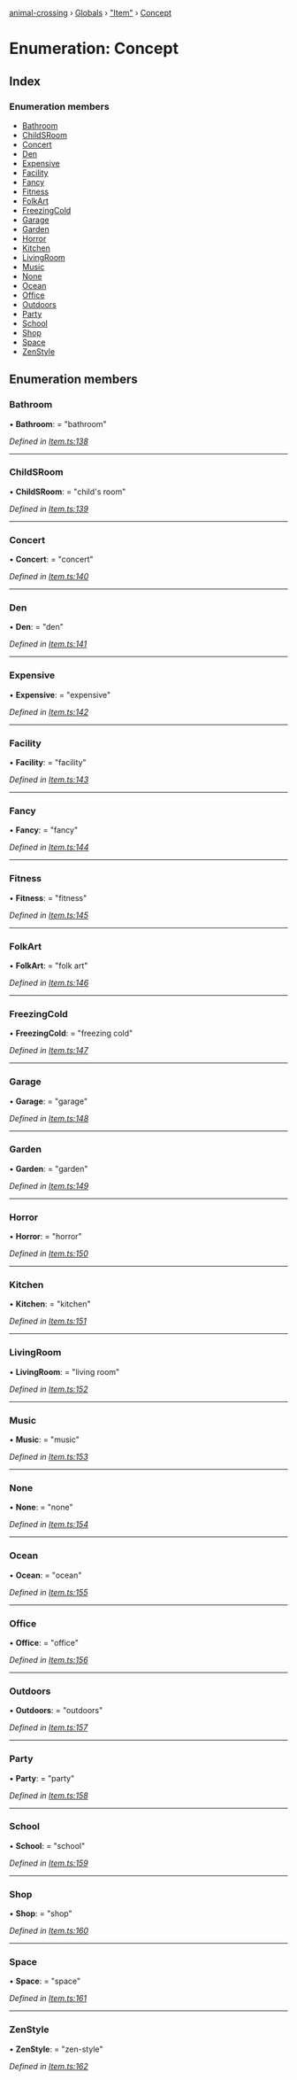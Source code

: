 [animal-crossing](../README.md) › [Globals](../globals.md) › ["Item"](../modules/_item_.md) › [Concept](_item_.concept.md)

# Enumeration: Concept

## Index

### Enumeration members

* [Bathroom](_item_.concept.md#bathroom)
* [ChildSRoom](_item_.concept.md#childsroom)
* [Concert](_item_.concept.md#concert)
* [Den](_item_.concept.md#den)
* [Expensive](_item_.concept.md#expensive)
* [Facility](_item_.concept.md#facility)
* [Fancy](_item_.concept.md#fancy)
* [Fitness](_item_.concept.md#fitness)
* [FolkArt](_item_.concept.md#folkart)
* [FreezingCold](_item_.concept.md#freezingcold)
* [Garage](_item_.concept.md#garage)
* [Garden](_item_.concept.md#garden)
* [Horror](_item_.concept.md#horror)
* [Kitchen](_item_.concept.md#kitchen)
* [LivingRoom](_item_.concept.md#livingroom)
* [Music](_item_.concept.md#music)
* [None](_item_.concept.md#none)
* [Ocean](_item_.concept.md#ocean)
* [Office](_item_.concept.md#office)
* [Outdoors](_item_.concept.md#outdoors)
* [Party](_item_.concept.md#party)
* [School](_item_.concept.md#school)
* [Shop](_item_.concept.md#shop)
* [Space](_item_.concept.md#space)
* [ZenStyle](_item_.concept.md#zenstyle)

## Enumeration members

###  Bathroom

• **Bathroom**: = "bathroom"

*Defined in [Item.ts:138](https://github.com/Norviah/animal-crossing/blob/95a2959/module/types/Item.ts#L138)*

___

###  ChildSRoom

• **ChildSRoom**: = "child's room"

*Defined in [Item.ts:139](https://github.com/Norviah/animal-crossing/blob/95a2959/module/types/Item.ts#L139)*

___

###  Concert

• **Concert**: = "concert"

*Defined in [Item.ts:140](https://github.com/Norviah/animal-crossing/blob/95a2959/module/types/Item.ts#L140)*

___

###  Den

• **Den**: = "den"

*Defined in [Item.ts:141](https://github.com/Norviah/animal-crossing/blob/95a2959/module/types/Item.ts#L141)*

___

###  Expensive

• **Expensive**: = "expensive"

*Defined in [Item.ts:142](https://github.com/Norviah/animal-crossing/blob/95a2959/module/types/Item.ts#L142)*

___

###  Facility

• **Facility**: = "facility"

*Defined in [Item.ts:143](https://github.com/Norviah/animal-crossing/blob/95a2959/module/types/Item.ts#L143)*

___

###  Fancy

• **Fancy**: = "fancy"

*Defined in [Item.ts:144](https://github.com/Norviah/animal-crossing/blob/95a2959/module/types/Item.ts#L144)*

___

###  Fitness

• **Fitness**: = "fitness"

*Defined in [Item.ts:145](https://github.com/Norviah/animal-crossing/blob/95a2959/module/types/Item.ts#L145)*

___

###  FolkArt

• **FolkArt**: = "folk art"

*Defined in [Item.ts:146](https://github.com/Norviah/animal-crossing/blob/95a2959/module/types/Item.ts#L146)*

___

###  FreezingCold

• **FreezingCold**: = "freezing cold"

*Defined in [Item.ts:147](https://github.com/Norviah/animal-crossing/blob/95a2959/module/types/Item.ts#L147)*

___

###  Garage

• **Garage**: = "garage"

*Defined in [Item.ts:148](https://github.com/Norviah/animal-crossing/blob/95a2959/module/types/Item.ts#L148)*

___

###  Garden

• **Garden**: = "garden"

*Defined in [Item.ts:149](https://github.com/Norviah/animal-crossing/blob/95a2959/module/types/Item.ts#L149)*

___

###  Horror

• **Horror**: = "horror"

*Defined in [Item.ts:150](https://github.com/Norviah/animal-crossing/blob/95a2959/module/types/Item.ts#L150)*

___

###  Kitchen

• **Kitchen**: = "kitchen"

*Defined in [Item.ts:151](https://github.com/Norviah/animal-crossing/blob/95a2959/module/types/Item.ts#L151)*

___

###  LivingRoom

• **LivingRoom**: = "living room"

*Defined in [Item.ts:152](https://github.com/Norviah/animal-crossing/blob/95a2959/module/types/Item.ts#L152)*

___

###  Music

• **Music**: = "music"

*Defined in [Item.ts:153](https://github.com/Norviah/animal-crossing/blob/95a2959/module/types/Item.ts#L153)*

___

###  None

• **None**: = "none"

*Defined in [Item.ts:154](https://github.com/Norviah/animal-crossing/blob/95a2959/module/types/Item.ts#L154)*

___

###  Ocean

• **Ocean**: = "ocean"

*Defined in [Item.ts:155](https://github.com/Norviah/animal-crossing/blob/95a2959/module/types/Item.ts#L155)*

___

###  Office

• **Office**: = "office"

*Defined in [Item.ts:156](https://github.com/Norviah/animal-crossing/blob/95a2959/module/types/Item.ts#L156)*

___

###  Outdoors

• **Outdoors**: = "outdoors"

*Defined in [Item.ts:157](https://github.com/Norviah/animal-crossing/blob/95a2959/module/types/Item.ts#L157)*

___

###  Party

• **Party**: = "party"

*Defined in [Item.ts:158](https://github.com/Norviah/animal-crossing/blob/95a2959/module/types/Item.ts#L158)*

___

###  School

• **School**: = "school"

*Defined in [Item.ts:159](https://github.com/Norviah/animal-crossing/blob/95a2959/module/types/Item.ts#L159)*

___

###  Shop

• **Shop**: = "shop"

*Defined in [Item.ts:160](https://github.com/Norviah/animal-crossing/blob/95a2959/module/types/Item.ts#L160)*

___

###  Space

• **Space**: = "space"

*Defined in [Item.ts:161](https://github.com/Norviah/animal-crossing/blob/95a2959/module/types/Item.ts#L161)*

___

###  ZenStyle

• **ZenStyle**: = "zen-style"

*Defined in [Item.ts:162](https://github.com/Norviah/animal-crossing/blob/95a2959/module/types/Item.ts#L162)*
